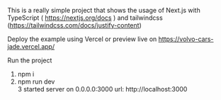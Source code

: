 This is a really simple project that shows the usage of Next.js with TypeScript ( https://nextjs.org/docs )
and tailwindcss (https://tailwindcss.com/docs/justify-content)

Deploy the example using Vercel or preview live on https://volvo-cars-jade.vercel.app/

Run the project
1. npm i
2. npm run dev  
3  started server on 0.0.0.0:3000
   url: http://localhost:3000